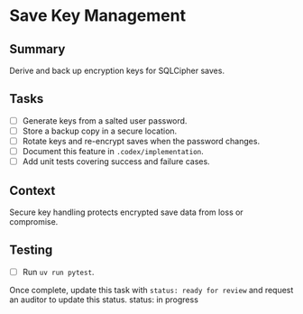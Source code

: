 # Save Key Management

## Summary
Derive and back up encryption keys for SQLCipher saves.

## Tasks
- [ ] Generate keys from a salted user password.
- [ ] Store a backup copy in a secure location.
- [ ] Rotate keys and re-encrypt saves when the password changes.
- [ ] Document this feature in `.codex/implementation`.
- [ ] Add unit tests covering success and failure cases.

## Context
Secure key handling protects encrypted save data from loss or compromise.

## Testing
- [ ] Run `uv run pytest`.

Once complete, update this task with `status: ready for review` and request an auditor to update this status.
status: in progress

